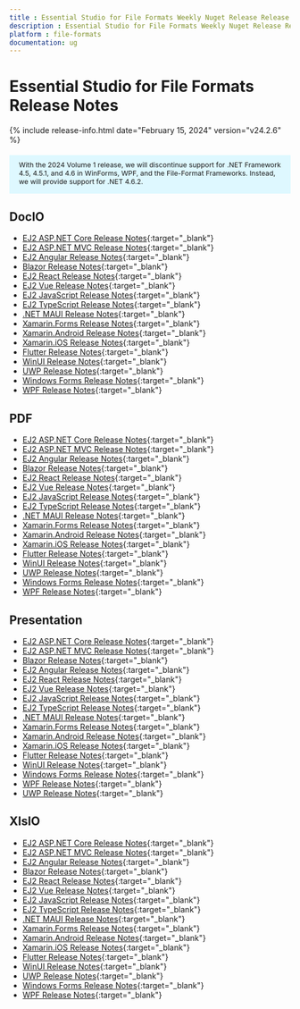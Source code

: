 ```yaml
---
title : Essential Studio for File Formats Weekly Nuget Release Release Notes  
description : Essential Studio for File Formats Weekly Nuget Release Release Notes  
platform : file-formats
documentation: ug
---
```


# Essential Studio for File Formats  Release Notes  

{% include release-info.html date="February 15, 2024" version="v24.2.6" %} 

<style>
#license {
    font-size: .88em!important;
	margin-top: 1.5em;     
	margin-bottom: 1.5em;
    background-color: #def8ff;
    padding: 10px 17px 14px;
}
</style>

<div id="license">
With the 2024 Volume 1 release, we will discontinue support for .NET Framework 4.5, 4.5.1, and 4.6 in WinForms, WPF, and the File-Format Frameworks. Instead, we will provide support for .NET 4.6.2.
</div>

## DocIO

* [EJ2 ASP.NET Core Release Notes](https://ej2.syncfusion.com/aspnetcore/documentation/release-notes/24.2.6#docio){:target="_blank"}
* [EJ2 ASP.NET MVC Release Notes](https://ej2.syncfusion.com/aspnetmvc/documentation/release-notes/24.2.6#docio){:target="_blank"}
* [EJ2 Angular Release Notes](https://ej2.syncfusion.com/angular/documentation/release-notes/24.2.6#docio){:target="_blank"}
* [Blazor Release Notes](https://blazor.syncfusion.com/documentation/release-notes/24.2.6#docio){:target="_blank"}
* [EJ2 React Release Notes](https://ej2.syncfusion.com/react/documentation/release-notes/24.2.6#docio){:target="_blank"}
* [EJ2 Vue  Release Notes](https://ej2.syncfusion.com/vue/documentation/release-notes/24.2.6#docio){:target="_blank"}
* [EJ2 JavaScript Release Notes](https://ej2.syncfusion.com/javascript/documentation/release-notes/24.2.6#docio){:target="_blank"}
* [EJ2 TypeScript Release Notes](https://ej2.syncfusion.com/documentation/release-notes/24.2.6#docio){:target="_blank"}
* [.NET MAUI Release Notes](/maui/release-notes/v24.2.6#docio){:target="_blank"}
* [Xamarin.Forms Release Notes](/xamarin/release-notes/v24.2.6#docio){:target="_blank"}
* [Xamarin.Android Release Notes](/xamarin-android/release-notes/v24.2.6#docio){:target="_blank"}
* [Xamarin.iOS Release Notes](/xamarin-ios/release-notes/v24.2.6#docio){:target="_blank"}
* [Flutter Release Notes](/flutter/release-notes/v24.2.6#docio){:target="_blank"}
* [WinUI Release Notes](/winui/release-notes/v24.2.6#docio){:target="_blank"}
* [UWP Release Notes](/uwp/release-notes/v24.2.6#docio){:target="_blank"}
* [Windows Forms Release Notes](/windowsforms/release-notes/v24.2.6#docio){:target="_blank"}
* [WPF Release Notes](/wpf/release-notes/v24.2.6#docio){:target="_blank"}



## PDF

* [EJ2 ASP.NET Core Release Notes](https://ej2.syncfusion.com/aspnetcore/documentation/release-notes/24.2.6#pdf){:target="_blank"}
* [EJ2 ASP.NET MVC Release Notes](https://ej2.syncfusion.com/aspnetmvc/documentation/release-notes/24.2.6#pdf){:target="_blank"}
* [EJ2 Angular Release Notes](https://ej2.syncfusion.com/angular/documentation/release-notes/24.2.6#pdf){:target="_blank"}
* [Blazor Release Notes](https://blazor.syncfusion.com/documentation/release-notes/24.2.6#pdf){:target="_blank"}
* [EJ2 React Release Notes](https://ej2.syncfusion.com/react/documentation/release-notes/24.2.6#pdf){:target="_blank"}
* [EJ2 Vue  Release Notes](https://ej2.syncfusion.com/vue/documentation/release-notes/24.2.6#pdf){:target="_blank"}
* [EJ2 JavaScript Release Notes](https://ej2.syncfusion.com/javascript/documentation/release-notes/24.2.6#pdf){:target="_blank"}
* [EJ2 TypeScript Release Notes](https://ej2.syncfusion.com/documentation/release-notes/24.2.6#pdf){:target="_blank"}
* [.NET MAUI Release Notes](/maui/release-notes/v24.2.6#pdf){:target="_blank"}
* [Xamarin.Forms Release Notes](/xamarin/release-notes/v24.2.6#pdf){:target="_blank"}
* [Xamarin.Android Release Notes](/xamarin-android/release-notes/v24.2.6#pdf){:target="_blank"}
* [Xamarin.iOS Release Notes](/xamarin-ios/release-notes/v24.2.6#pdf){:target="_blank"}
* [Flutter Release Notes](/flutter/release-notes/v24.2.6#pdf){:target="_blank"}
* [WinUI Release Notes](/winui/release-notes/v24.2.6#pdf){:target="_blank"}
* [UWP Release Notes](/uwp/release-notes/v24.2.6#pdf){:target="_blank"}
* [Windows Forms Release Notes](/windowsforms/release-notes/v24.2.6#pdf){:target="_blank"}
* [WPF Release Notes](/wpf/release-notes/v24.2.6#pdf){:target="_blank"}


## Presentation

* [EJ2 ASP.NET Core Release Notes](https://ej2.syncfusion.com/aspnetcore/documentation/release-notes/24.2.6#presentation){:target="_blank"}
* [EJ2 ASP.NET MVC Release Notes](https://ej2.syncfusion.com/aspnetmvc/documentation/release-notes/24.2.6#presentation){:target="_blank"}
* [Blazor Release Notes](https://blazor.syncfusion.com/documentation/release-notes/24.2.6#presentation){:target="_blank"}
* [EJ2 Angular Release Notes](https://ej2.syncfusion.com/angular/documentation/release-notes/24.2.6#presentation){:target="_blank"}
* [EJ2 React Release Notes](https://ej2.syncfusion.com/react/documentation/release-notes/24.2.6#presentation){:target="_blank"}
* [EJ2 Vue  Release Notes](https://ej2.syncfusion.com/vue/documentation/release-notes/24.2.6#presentation){:target="_blank"}
* [EJ2 JavaScript Release Notes](https://ej2.syncfusion.com/javascript/documentation/release-notes/24.2.6#presentation){:target="_blank"}
* [EJ2 TypeScript Release Notes](https://ej2.syncfusion.com/documentation/release-notes/24.2.6#presentation){:target="_blank"}
* [.NET MAUI Release Notes](/maui/release-notes/v24.2.6#presentation){:target="_blank"}
* [Xamarin.Forms Release Notes](/xamarin/release-notes/v24.2.6#presentation){:target="_blank"}
* [Xamarin.Android Release Notes](/xamarin-android/release-notes/v24.2.6#presentation){:target="_blank"}
* [Xamarin.iOS Release Notes](/xamarin-ios/release-notes/v24.2.6#presentation){:target="_blank"}
* [Flutter Release Notes](/flutter/release-notes/v24.2.6#presentation){:target="_blank"}
* [WinUI Release Notes](/winui/release-notes/v24.2.6#presentation){:target="_blank"}
* [Windows Forms Release Notes](/windowsforms/release-notes/v24.2.6#presentation){:target="_blank"}
* [WPF Release Notes](/wpf/release-notes/v24.2.6#presentation){:target="_blank"}
* [UWP Release Notes](/uwp/release-notes/v24.2.6#presentation){:target="_blank"}



## XlsIO

* [EJ2 ASP.NET Core Release Notes](https://ej2.syncfusion.com/aspnetcore/documentation/release-notes/24.2.6#xlsio){:target="_blank"}
* [EJ2 ASP.NET MVC Release Notes](https://ej2.syncfusion.com/aspnetmvc/documentation/release-notes/24.2.6#xlsio){:target="_blank"}
* [EJ2 Angular Release Notes](https://ej2.syncfusion.com/angular/documentation/release-notes/24.2.6#xlsio){:target="_blank"}
* [Blazor Release Notes](https://blazor.syncfusion.com/documentation/release-notes/24.2.6#xlsio){:target="_blank"}
* [EJ2 React Release Notes](https://ej2.syncfusion.com/react/documentation/release-notes/24.2.6#xlsio){:target="_blank"}
* [EJ2 Vue  Release Notes](https://ej2.syncfusion.com/vue/documentation/release-notes/24.2.6#xlsio){:target="_blank"}
* [EJ2 JavaScript Release Notes](https://ej2.syncfusion.com/javascript/documentation/release-notes/24.2.6#xlsio){:target="_blank"}
* [EJ2 TypeScript Release Notes](https://ej2.syncfusion.com/documentation/release-notes/24.2.6#xlsio){:target="_blank"}
* [.NET MAUI Release Notes](/maui/release-notes/v24.2.6#xlsio){:target="_blank"}
* [Xamarin.Forms Release Notes](/xamarin/release-notes/v24.2.6#xlsio){:target="_blank"}
* [Xamarin.Android Release Notes](/xamarin-android/release-notes/v24.2.6#xlsio){:target="_blank"}
* [Xamarin.iOS Release Notes](/xamarin-ios/release-notes/v24.2.6#xlsio){:target="_blank"}
* [Flutter Release Notes](/flutter/release-notes/v24.2.6#xlsio){:target="_blank"}
* [WinUI Release Notes](/winui/release-notes/v24.2.6#xlsio){:target="_blank"}
* [UWP Release Notes](/uwp/release-notes/v24.2.6#xlsio){:target="_blank"}
* [Windows Forms Release Notes](/windowsforms/release-notes/v24.2.6#xlsio){:target="_blank"}
* [WPF Release Notes](/wpf/release-notes/v24.2.6#xlsio){:target="_blank"}


